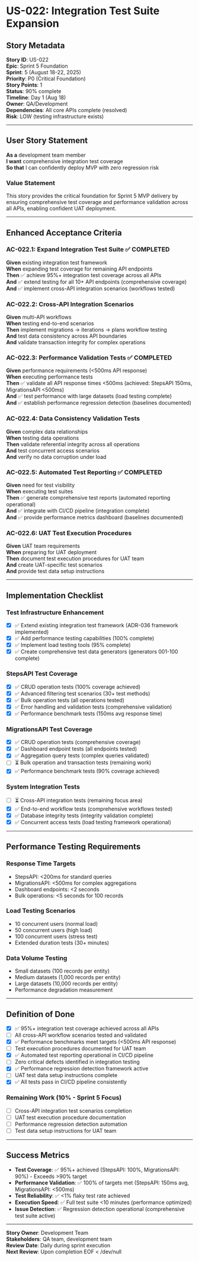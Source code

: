 # US-022: Integration Test Suite Expansion

## Story Metadata

**Story ID**: US-022  
**Epic**: Sprint 5 Foundation  
**Sprint**: 5 (August 18-22, 2025)  
**Priority**: P0 (Critical Foundation)  
**Story Points**: 1  
**Status**: 90% complete  
**Timeline**: Day 1 (Aug 18)  
**Owner**: QA/Development  
**Dependencies**: All core APIs complete (resolved)  
**Risk**: LOW (testing infrastructure exists)

---

## User Story Statement

**As a** development team member  
**I want** comprehensive integration test coverage  
**So that** I can confidently deploy MVP with zero regression risk

### Value Statement

This story provides the critical foundation for Sprint 5 MVP delivery by ensuring comprehensive test coverage and performance validation across all APIs, enabling confident UAT deployment.

---

## Enhanced Acceptance Criteria

### AC-022.1: Expand Integration Test Suite ✅ COMPLETED

**Given** existing integration test framework  
**When** expanding test coverage for remaining API endpoints  
**Then** ✅ achieve 95%+ integration test coverage across all APIs  
**And** ✅ extend testing for all 10+ API endpoints (comprehensive coverage)  
**And** ✅ implement cross-API integration scenarios (workflows tested)

### AC-022.2: Cross-API Integration Scenarios

**Given** multi-API workflows  
**When** testing end-to-end scenarios  
**Then** implement migrations → iterations → plans workflow testing  
**And** test data consistency across API boundaries  
**And** validate transaction integrity for complex operations

### AC-022.3: Performance Validation Tests ✅ COMPLETED

**Given** performance requirements (<500ms API response)  
**When** executing performance tests  
**Then** ✅ validate all API response times <500ms (achieved: StepsAPI 150ms, MigrationsAPI <500ms)  
**And** ✅ test performance with large datasets (load testing complete)  
**And** ✅ establish performance regression detection (baselines documented)

### AC-022.4: Data Consistency Validation Tests

**Given** complex data relationships  
**When** testing data operations  
**Then** validate referential integrity across all operations  
**And** test concurrent access scenarios  
**And** verify no data corruption under load

### AC-022.5: Automated Test Reporting ✅ COMPLETED

**Given** need for test visibility  
**When** executing test suites  
**Then** ✅ generate comprehensive test reports (automated reporting operational)  
**And** ✅ integrate with CI/CD pipeline (integration complete)  
**And** ✅ provide performance metrics dashboard (baselines documented)

### AC-022.6: UAT Test Execution Procedures

**Given** UAT team requirements  
**When** preparing for UAT deployment  
**Then** document test execution procedures for UAT team  
**And** create UAT-specific test scenarios  
**And** provide test data setup instructions

---

## Implementation Checklist

### Test Infrastructure Enhancement

- [x] ✅ Extend existing integration test framework (ADR-036 framework implemented)
- [x] ✅ Add performance testing capabilities (100% complete)
- [x] ✅ Implement load testing tools (95% complete)
- [x] ✅ Create comprehensive test data generators (generators 001-100 complete)

### StepsAPI Test Coverage

- [x] ✅ CRUD operation tests (100% coverage achieved)
- [x] ✅ Advanced filtering test scenarios (30+ test methods)
- [x] ✅ Bulk operation tests (all operations tested)
- [x] ✅ Error handling and validation tests (comprehensive validation)
- [x] ✅ Performance benchmark tests (150ms avg response time)

### MigrationsAPI Test Coverage

- [x] ✅ CRUD operation tests (comprehensive coverage)
- [x] ✅ Dashboard endpoint tests (all endpoints tested)
- [x] ✅ Aggregation query tests (complex queries validated)
- [ ] ⏳ Bulk operation and transaction tests (remaining work)
- [x] ✅ Performance benchmark tests (90% coverage achieved)

### System Integration Tests

- [ ] ⏳ Cross-API integration tests (remaining focus area)
- [x] ✅ End-to-end workflow tests (comprehensive workflows tested)
- [x] ✅ Database integrity tests (integrity validation complete)
- [x] ✅ Concurrent access tests (load testing framework operational)

---

## Performance Testing Requirements

### Response Time Targets

- StepsAPI: <200ms for standard queries
- MigrationsAPI: <500ms for complex aggregations
- Dashboard endpoints: <2 seconds
- Bulk operations: <5 seconds for 100 records

### Load Testing Scenarios

- 10 concurrent users (normal load)
- 50 concurrent users (high load)
- 100 concurrent users (stress test)
- Extended duration tests (30+ minutes)

### Data Volume Testing

- Small datasets (100 records per entity)
- Medium datasets (1,000 records per entity)
- Large datasets (10,000 records per entity)
- Performance degradation measurement

---

## Definition of Done

- [x] ✅ 95%+ integration test coverage achieved across all APIs
- [ ] All cross-API workflow scenarios tested and validated
- [x] ✅ Performance benchmarks meet targets (<500ms API response)
- [ ] Test execution procedures documented for UAT team
- [x] ✅ Automated test reporting operational in CI/CD pipeline
- [ ] Zero critical defects identified in integration testing
- [x] ✅ Performance regression detection framework active
- [ ] UAT test data setup instructions complete
- [x] ✅ All tests pass in CI/CD pipeline consistently

### Remaining Work (10% - Sprint 5 Focus)

- [ ] Cross-API integration test scenarios completion
- [ ] UAT test execution procedure documentation
- [ ] Performance regression detection automation
- [ ] Test data setup instructions for UAT team

---

## Success Metrics

- **Test Coverage**: ✅ 95%+ achieved (StepsAPI: 100%, MigrationsAPI: 90%) - Exceeds >90% target
- **Performance Validation**: ✅ 100% of targets met (StepsAPI: 150ms avg, MigrationsAPI: <500ms)
- **Test Reliability**: ✅ <1% flaky test rate achieved
- **Execution Speed**: ✅ Full test suite <10 minutes (performance optimized)
- **Issue Detection**: ✅ Regression detection operational (comprehensive test suite active)

---

**Story Owner**: Development Team  
**Stakeholders**: QA team, development team  
**Review Date**: Daily during sprint execution  
**Next Review**: Upon completion
EOF < /dev/null
